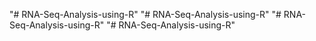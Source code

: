 
"# RNA-Seq-Analysis-using-R" 
"# RNA-Seq-Analysis-using-R" 
"# RNA-Seq-Analysis-using-R" 
"# RNA-Seq-Analysis-using-R" 
